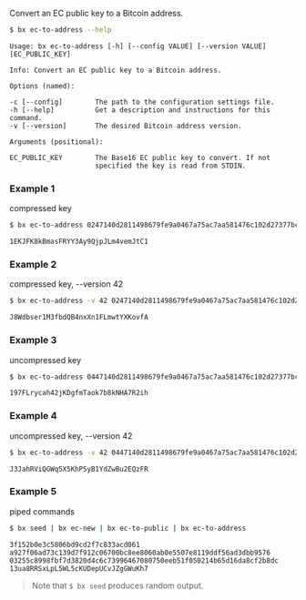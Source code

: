 Convert an EC public key to a Bitcoin address.
```sh
$ bx ec-to-address --help
```
```
Usage: bx ec-to-address [-h] [--config VALUE] [--version VALUE]         
[EC_PUBLIC_KEY]

Info: Convert an EC public key to a Bitcoin address.

Options (named):

-c [--config]        The path to the configuration settings file.        
-h [--help]          Get a description and instructions for this command.
-v [--version]       The desired Bitcoin address version.                

Arguments (positional):

EC_PUBLIC_KEY        The Base16 EC public key to convert. If not         
                     specified the key is read from STDIN.
```
### Example 1
compressed key
```sh
$ bx ec-to-address 0247140d2811498679fe9a0467a75ac7aa581476c102d27377bc0232635af8ad36
```
```
1EKJFK8kBmasFRYY3Ay9QjpJLm4vemJtC1
```
### Example 2
compressed key, --version 42
```sh
$ bx ec-to-address -v 42 0247140d2811498679fe9a0467a75ac7aa581476c102d27377bc0232635af8ad36
```
```
J8Wdbser1M3fbdQB4nxXn1FLmwtYXKovfA
```
### Example 3
uncompressed key
```sh
$ bx ec-to-address 0447140d2811498679fe9a0467a75ac7aa581476c102d27377bc0232635af8ad36e87bb04f401be3b770a0f3e2267a6c3b14a3074f6b5ce4419f1fcdc1ca4b1cb6
```
```
197FLrycah42jKDgfmTaok7b8kNHA7R2ih
```
### Example 4
uncompressed key, --version 42
```sh
$ bx ec-to-address -v 42 0447140d2811498679fe9a0467a75ac7aa581476c102d27377bc0232635af8ad36e87bb04f401be3b770a0f3e2267a6c3b14a3074f6b5ce4419f1fcdc1ca4b1cb6
```
```
J3JahRViQGWq5X5KhPSyB1YdZwBu2EQzFR
```
### Example 5
piped commands
```sh
$ bx seed | bx ec-new | bx ec-to-public | bx ec-to-address
```
```
3f152b0e3c5806bd9cd2f7c833acd061
a927f06ad73c139d7f912c06700bc8ee8060ab0e5507e8119ddf56ad3dbb9576
03255c8998fbf7d3820d4c6c73996467080750eeb51f050214b65d16da8cf2b8dc
13ua8RRSxLpL5WL5cKUDepUCvJZgGWuKh7
```
> Note that `$ bx seed` produces random output.
